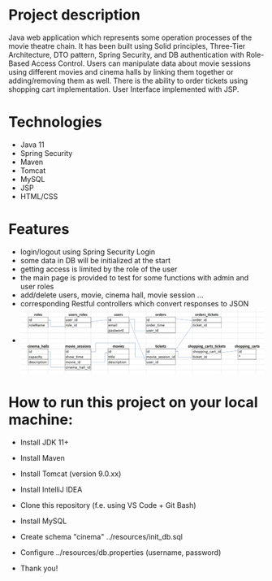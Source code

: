 # Project description
Java web application which represents some operation processes of the movie theatre chain. 
It has been built using Solid principles, Three-Tier Architecture, DTO pattern, Spring Security, and DB authentication with Role-Based Access Control.
Users can manipulate data about movie sessions using different movies and cinema halls by linking them together or adding/removing them as well.
There is the ability to order tickets using shopping cart implementation. User Interface implemented with JSP.

# Technologies
- Java 11 
- Spring Security 
- Maven
- Tomcat 
- MySQL
- JSP
- HTML/CSS

# Features
- login/logout using Spring Security Login
- some data in DB will be initialized at the start
- getting access is limited by the role of the user
- the main page is provided to test for some functions with admin and user roles
- add/delete users, movie, cinema hall, movie session ...
- corresponding Restful controllers which convert responses to JSON
- <img style="vertical-align:middle" height="130" src="db_tables.jpg" width="500"/>

# How to run this project on your local machine:
- Install JDK 11+
- Install Maven
- Install Tomcat (version 9.0.xx)

- Install IntelliJ IDEA
- Clone this repository (f.e. using VS Code + Git Bash)

- Install MySQL
- Create schema "cinema" ../resources/init_db.sql
- Configure ../resources/db.properties (username, password)

- Thank you!
